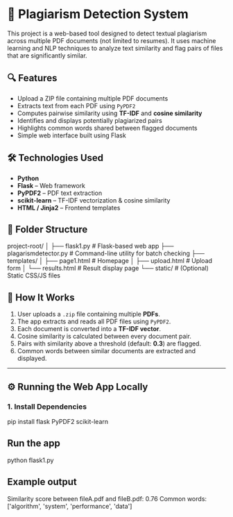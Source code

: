 # 📄 Plagiarism Detection System

This project is a web-based tool designed to detect textual plagiarism across multiple PDF documents (not limited to resumes). It uses machine learning and NLP techniques to analyze text similarity and flag pairs of files that are significantly similar.

## 🔍 Features

- Upload a ZIP file containing multiple PDF documents
- Extracts text from each PDF using `PyPDF2`
- Computes pairwise similarity using **TF-IDF** and **cosine similarity**
- Identifies and displays potentially plagiarized pairs
- Highlights common words shared between flagged documents
- Simple web interface built using Flask

## 🛠️ Technologies Used

- **Python**
- **Flask** – Web framework
- **PyPDF2** – PDF text extraction
- **scikit-learn** – TF-IDF vectorization & cosine similarity
- **HTML / Jinja2** – Frontend templates

## 📂 Folder Structure
project-root/
│
├── flask1.py # Flask-based web app
├── plagarismdetector.py # Command-line utility for batch checking
├── templates/
│ ├── page1.html # Homepage
│ ├── upload.html # Upload form
│ └── results.html # Result display page
└── static/ # (Optional) Static CSS/JS files


## 🚀 How It Works

1. User uploads a `.zip` file containing multiple **PDFs**.
2. The app extracts and reads all PDF files using `PyPDF2`.
3. Each document is converted into a **TF-IDF vector**.
4. Cosine similarity is calculated between every document pair.
5. Pairs with similarity above a threshold (default: **0.3**) are flagged.
6. Common words between similar documents are extracted and displayed.

---

## ⚙️ Running the Web App Locally

### 1. Install Dependencies
pip install flask PyPDF2 scikit-learn
## Run the app
python flask1.py

## Example output
Similarity score between fileA.pdf and fileB.pdf: 0.76
Common words: ['algorithm', 'system', 'performance', 'data']



